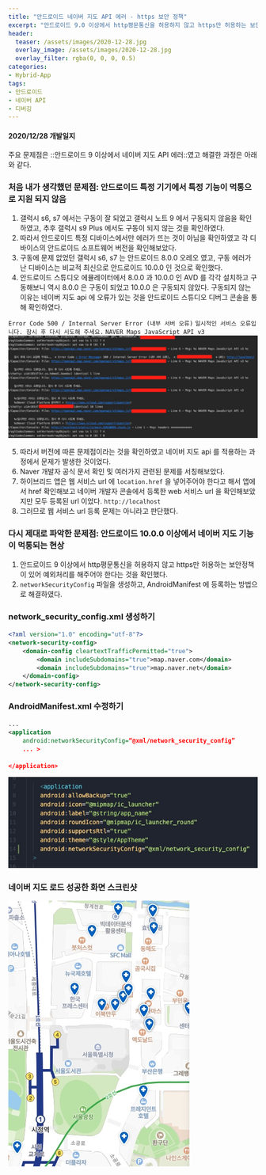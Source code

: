 ```yaml
---
title: "안드로이드 네이버 지도 API 에러 - https 보안 정책"
excerpt: "안드로이드 9.0 이상에서 http평문통신을 허용하지 않고 https만 허용하는 보안정책이 있어 networkSecurityConfig 파일을 생성하여 예외처리를 해주어야 한다."
header:
  teaser: /assets/images/2020-12-28.jpg
  overlay_image: /assets/images/2020-12-28.jpg
  overlay_filter: rgba(0, 0, 0, 0.5)
categories:
- Hybrid-App
tags:
- 안드로이드
- 네이버 API
- 디버깅
---
```


#### 2020/12/28 개발일지
주요 문제점은 ::안드로이드 9 이상에서 네이버 지도 API 에러::였고 해결한 과정은 아래와 같다.

### 처음 내가 생각했던 문제점: 안드로이드 특정 기기에서 특정 기능이 먹통으로 지원 되지 않음

1. 갤럭시 s6, s7 에서는 구동이 잘 되었고 갤럭시 노트 9 에서 구동되지 않음을 확인하였고, 추후 갤럭시 s9 Plus 에서도 구동이 되지 않는 것을 확인하였다.
2. 따라서 안드로이드 특정 디바이스에서만 에러가 뜨는 것이 아님을 확인하였고 각 디바이스의 안드로이드 소프트웨어 버전을 확인해보았다.
3. 구동에 문제 없었던 갤럭시 s6, s7 는 안드로이드 8.0.0 오레오 였고, 구동 에러가 난 디바이스는 비교적 최신으로 안드로이드 10.0.0 인 것으로 확인했다.
4. 안드로이드 스튜디오 에뮬레이터에서 8.0.0 과 10.0.0 인 AVD 를 각각 설치하고 구동해보니 역시 8.0.0 은 구동이 되었고 10.0.0 은 구동되지 않았다. 구동되지 않는 이유는 네이버 지도 api 에 오류가 있는 것을 안드로이드 스튜디오 디버그 콘솔을 통해 확인하였다.

`Error Code 500 / Internal Server Error (내부 서버 오류)`
`일시적인 서비스 오류입니다. 잠시 후 다시 시도해 주세요.`
`NAVER Maps JavaScript API v3`
![안드로이드 네이버 지도 API 에러](/assets/images/2020-12-28-1.jpg)

5. 따라서 버전에 따른 문제점이라는 것을 확인하였고 네이버 지도 api 를 적용하는 과정에서 문제가 발생한 것이었다.
6. Naver 개발자 공식 문서 확인 및 여러가지 관련된 문제를 서칭해보았다.
7. 하이브리드 앱은 웹 서비스 url 에  `location.href` 을 넣어주어야 한다고 해서 앱에서 href 확인해보고 네이버 개발자 콘솔에서 등록한 web 서비스 url 을 확인해보았지만 모두 등록된 url 이었다. `http://localhost`
8. 그러므로 웹 서비스 url 등록 문제는 아니라고 판단했다.

### 다시 제대로 파악한 문제점: 안드로이드 10.0.0 이상에서 네이버 지도 기능이 먹통되는 현상

1. 안드로이드 9 이상에서 http평문통신을 허용하지 않고 https만 허용하는 보안정책이 있어 예외처리를 해주어야 한다는 것을 확인했다.
2. `networkSecurityConfig` 파일을 생성하고, AndroidManifest 에 등록하는 방법으로 해결하였다.

### network_security_config.xml 생성하기
```xml
<?xml version="1.0" encoding="utf-8"?>
<network-security-config>
    <domain-config cleartextTrafficPermitted="true">
        <domain includeSubdomains="true">map.naver.com</domain>
        <domain includeSubdomains="true">map.naver.net</domain>
    </domain-config>
</network-security-config>
```

### AndroidManifest.xml 수정하기
```xml
...
<application
	android:networkSecurityConfig=“@xml/network_security_config”
	... >

</application>
```
![안드로이드 네이버 지도 API 에러](/assets/images/2020-12-28-2.jpg)


### 네이버 지도 로드 성공한 화면 스크린샷
![안드로이드 네이버 지도 API 적용한 화면](/assets/images/2020-12-28-3.jpg)
